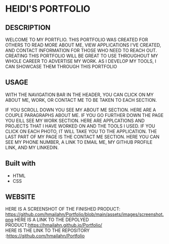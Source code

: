 # HEIDI'S PORTFOLIO 

## DESCRIPTION

WELCOME TO MY PORTFLIO. THIS PORTFOLIO WAS CREATED FOR OTHERS TO READ MORE ABOUT ME, VIEW APPLICATIONS I'VE CREATED, AND CONTACT INFORMATION FOR THOSE WHO NEED TO REACH OUT. CREATING THIS PORTFOLIO WILL BE GREAT TO USE THROUGHOUT MY WHOLE CAREER TO ADVERTISE MY WORK. AS I DEVELOP MY TOOLS, I CAN SHOWCASE THEM THROUGH THIS PORTFOLIO
  

## USAGE

WITH THE NAVIGATION BAR IN THE HEADER, YOU CAN CLICK ON MY ABOUT ME, WORK, OR CONTACT ME TO BE TAKEN TO EACH SECTION. 

IF YOU SCROLL DOWN YOU SEE MY ABOUT ME SECTION. HERE ARE A COUPLE PARAGRAPHS ABOUT ME. IF YOU GO FURTHER DOWN THE PAGE YOU EILL SEE MY WORK SECTION. HERE ARE APPLCATIONS AND PROJECTS THAT I HAVE WORKED ON AND THE TOOLS I USED. IF YOU CLICK ON EACH PHOTO, IT WILL TAKE YOU TO THE APPLICATION. THE LAST PART OF MY PAGE IS THE CONTACT ME SECTION. HERE YOU CAN SEE MY PHONE NUMBER, A LINK TO EMAIL ME, MY GITHUB PROFILE LINK, AND MY LINKEDIN.

## Built with
* HTML
* CSS

## WEBSITE
HERE IS A SCREENSHOT OF THE FINISHED PRODUCT: https://github.com/hmailahn/Portfolio/blob/main/assets/images/screenshot.png
HERE IS A LINK TO THE DEPOLYED PRODUCT:https://hmailahn.github.io/Portfolio/  
HERE IS THE LINK TO THE REPOSITORY :https://github.com/hmailahn/Portfolio
